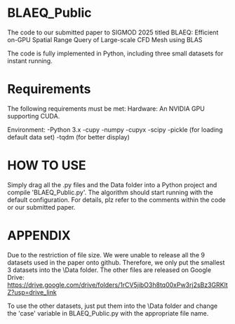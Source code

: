 # BLAEQ_Public
The code to our submitted paper to SIGMOD 2025 titled BLAEQ: Efficient on-GPU Spatial Range Query of Large-scale CFD Mesh using BLAS

The code is fully implemented in Python, including three small datasets for instant running.

# Requirements
The following requirements must be met:
Hardware:
    An NVIDIA GPU supporting CUDA.

Environment:
    -Python 3.x
    -cupy
    -numpy
    -cupyx
    -scipy
    -pickle (for loading default data set)
    -tqdm (for better display)

# HOW TO USE
Simply drag all the .py files and the Data folder into a Python project and compile 'BLAEQ_Public.py'. The algorithm should start running with the default configuration.
For details, plz refer to the comments within the code or our submitted paper.

# APPENDIX
Due to the restriction of file size. We were unable to release all the 9 datasets used in the paper onto github. Therefore, we only put the smallest 3 datasets into the \Data folder. The other files are released on Google Drive:
https://drive.google.com/drive/folders/1rCV5jibO3h8tq00xPw3rj2sBz3GRKltZ?usp=drive_link

To use the other datasets, just put them into the \Data folder and change the 'case' variable in BLAEQ_Public.py with the appropriate file name.
